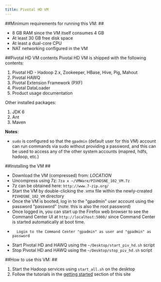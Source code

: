 ```yaml
---
title: Pivotal HD VM
---
```



##Minimum requirements for running this VM: ##

* 8 GB RAM since the VM itself consumes 4 GB
* At least 30 GB free disk space
* At least a dual-core CPU
* NAT networking configured in the VM

##Pivotal HD VM contents
Pivotal HD VM is shipped with the following contents:

1. Pivotal HD - Hadoop 2.x, Zookeeper, HBase, Hive, Pig, Mahout
2. Pivotal HAWQ
3. Pivotal Extension Framework (PXF)
4. Pivotal DataLoader
5. Product usage documentation

Other installed packages:

1. JDK 6
2. Ant
3. Maven

__Notes__:
* 	`sudo` is configured so that the `gpadmin` (default user for this VM) account can run commands via sudo without providing a password, and this can be used to access any of the other system accounts
  (mapred, hdfs, hadoop, etc.)

##Installing the VM ##

*	Download the VM (compressed) from: _LOCATION_
* 	Uncompress using 7z: `7za x ~/VMWare/PIVHDSNE_102_VM.7z`
*	7z can be obtained here: `http://www.7-zip.org/`
*	Start the VM by double-clicking the .vmx file within the newly-created `PIVHDSNE_102_VM` directory
*	Once the VM is booted, log in to the "gpadmin" user account using the password "password" (note: this is also the root password)
*	Once logged in, you can start up the Firefox web browser to see the Command Center UI at `http://localhost:5000/` since 
        Command Center is started automatically at boot time.
*       Login to the Command Center "gpadmin" as user and "gpadmin" as password
*	Start Pivotal HD and HAWQ using the `~/Desktop/start_piv_hd.sh` script
*	Stop Pivotal HD and HAWQ using the `~/Desktop/stop_piv_hd.sh` script


##How to use this VM: ##

1. Start the Hadoop services using `start_all.sh` on the desktop
2. Follow the tutorials in the [getting started](/getting-started-overview.html) section of this site
